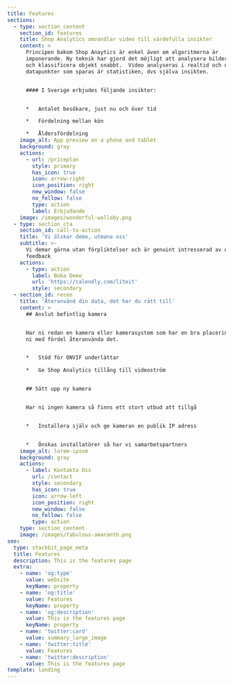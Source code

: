 ```yaml
---
title: Features
sections:
  - type: section_content
    section_id: features
    title: Shop Analytics omvandlar video till värdefulla insikter
    content: >
      Principen bakom Shop Anaytics är enkel även om algoritmerna är
      imponerande. Ny teknik har gjord det möjligt att analysera bilder, räkna
      och klassificera objekt snabbt.  Video analyseras i realtid och de enda
      datapunkter som sparas är statistiken, dvs själva insikten.


      #### I Sverige erbjudes följande insikter:


      *   Antalet besökare, just nu och över tid

      *   Fördelning mellan kön

      *   Åldersfördelning
    image_alt: App preview on a phone and tablet
    background: gray
    actions:
      - url: /priceplan
        style: primary
        has_icon: true
        icon: arrow-right
        icon_position: right
        new_window: false
        no_follow: false
        type: action
        label: Erbjudande
    image: /images/wonderful-wallaby.png
  - type: section_cta
    section_id: call-to-action
    title: 'Vi älskar demo, utmana oss'
    subtitle: >-
      Vi demar gärna utan förpliktelser och är genuint intresserad av din
      feedback
    actions:
      - type: action
        label: Boka Demo
        url: 'https://calendly.com/liteit'
        style: secondary
  - section_id: receo
    title: 'Återanvänd din data, det har du rätt till'
    content: >
      ## Anslut befintlig kamera


      Har ni redan en kamera eller kamerasystem som har en bra placering så kan
      ni med fördel återanvända det.


      *   Stöd för ONVIF underlättar

      *   Ge Shop Analytics tillång till videoström


      ## Sätt upp ny kamera


      Har ni ingen kamera så finns ett stort utbud att tillgå


      *   Installera själv och ge kameran en publik IP adress


      *   Önskas installatörer så har vi samarbetspartners
    image_alt: lorem-ipsum
    background: gray
    actions:
      - label: Kontakta Oss
        url: /contact
        style: secondary
        has_icon: true
        icon: arrow-left
        icon_position: right
        new_window: false
        no_follow: false
        type: action
    type: section_content
    image: /images/fabulous-amaranth.png
seo:
  type: stackbit_page_meta
  title: Features
  description: This is the features page
  extra:
    - name: 'og:type'
      value: website
      keyName: property
    - name: 'og:title'
      value: Features
      keyName: property
    - name: 'og:description'
      value: This is the features page
      keyName: property
    - name: 'twitter:card'
      value: summary_large_image
    - name: 'twitter:title'
      value: Features
    - name: 'twitter:description'
      value: This is the features page
template: landing
---
```

